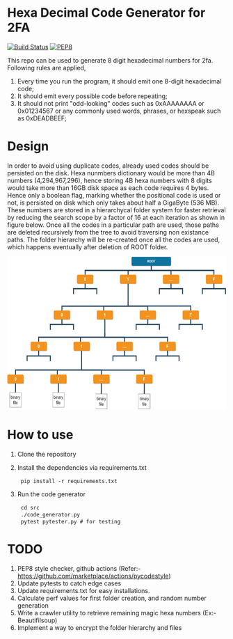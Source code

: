 # Hexa Decimal Code Generator for 2FA
[![Build Status](https://app.travis-ci.com/PraAnj/hexadecimal-2fa-code-generator.svg?branch=main)](https://app.travis-ci.com/PraAnj/hexadecimal-2fa-code-generator) [![PEP8](https://img.shields.io/badge/code%20style-pep8-orange.svg)](https://www.python.org/dev/peps/pep-0008/)

This repo can be used to generate 8 digit hexadecimal numbers for 2fa. Following rules are applied,

1. Every time you run the program, it should emit one 8-digit hexadecimal code;
2. It should emit every possible code before repeating;
3. It should not print "odd-looking" codes such as 0xAAAAAAAA or 0x01234567 or any commonly used words, phrases, or hexspeak such as 0xDEADBEEF;

# Design
In order to avoid using duplicate codes, already used codes should be persisted on the disk. Hexa nunmbers dictionary would be more than 4B numbers (4,294,967,296), hence storing 4B hexa numbers with 8 digits would take more than 16GB disk space as each code requires 4 bytes. Hence only a boolean flag, marking whether the positional code is used or not, is persisted on disk which only takes about half a GigaByte (536 MB). These numbers are stored in a hierarchycal folder system for faster retrieval by reducing the search scope by a factor of 16 at each iteration as shown in figure below. Once all the codes in a particular path are used, those paths are deleted recursively from the tree to avoid traversing non existance paths. The folder hierarchy will be re-created once all the codes are used, which happens eventually after deletion of ROOT folder.

<img src="https://github.com/PraAnj/hexadecimal-2fa-code-generator/blob/main/data/folder_hierarchy.drawio.png" data-canonical-src="https://github.com/PraAnj/hexadecimal-2fa-code-generator/blob/main/data/folder_hierarchy.drawio.png" width="630" height="350" />

# How to use
1. Clone the repository
2. Install the dependencies via requirements.txt

        pip install -r requirements.txt
4. Run the code generator

        cd src
        ./code_generator.py
        pytest pytester.py # for testing

# TODO
1. PEP8 style checker, github actions (Refer:- https://github.com/marketplace/actions/pycodestyle)
2. Update pytests to catch edge cases
3. Update requirements.txt for easy installations.
4. Calculate perf values for first folder creation, and random number generation
5. Write a crawler utility to retrieve remaining magic hexa numbers (Ex:-Beautifilsoup)
6. Implement a way to encrypt the folder hierarchy and files
